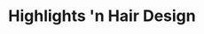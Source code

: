 ---
title: "Highlights 'n Hair Design"
url: /glen-rock/highlights-n-hair-design/
shop: hairdresser
---